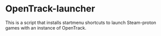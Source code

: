 # OpenTrack-launcher
This is a script that installs startmenu shortcuts to launch Steam-proton games with an instance of OpenTrack. 
